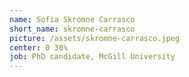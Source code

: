 ```yaml
---
name: Sofia Skromne Carrasco
short_name: skromne-carrasco
picture: /assets/skromne-carrasco.jpeg
center: 0 30%
job: PhD candidate, McGill University
---
```




